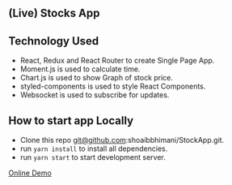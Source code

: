 ## (Live) Stocks App

## Technology Used

- React, Redux and React Router to create Single Page App.
- Moment.js is used to calculate time.
- Chart.js is used to show Graph of stock price.
- styled-components is used to style React Components.
- Websocket is used to subscribe for updates.

## How to start app Locally

- Clone this repo git@github.com:shoaibbhimani/StockApp.git.
- run `yarn install` to install all dependencies.
- run `yarn start` to start development server.

[Online Demo](shoaibbhimani.com)

